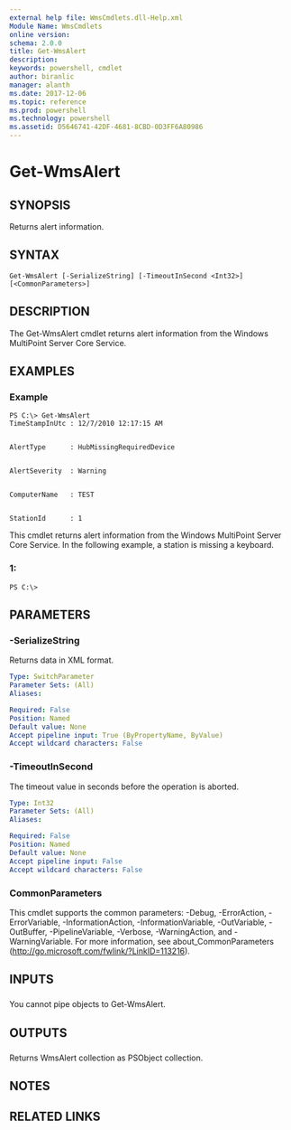 ```yaml
---
external help file: WmsCmdlets.dll-Help.xml
Module Name: WmsCmdlets
online version: 
schema: 2.0.0
title: Get-WmsAlert
description: 
keywords: powershell, cmdlet
author: biranlic
manager: alanth
ms.date: 2017-12-06
ms.topic: reference
ms.prod: powershell
ms.technology: powershell
ms.assetid: D5646741-42DF-4681-8CBD-0D3FF6A80986
---
```


# Get-WmsAlert

## SYNOPSIS
Returns alert information.

## SYNTAX

```
Get-WmsAlert [-SerializeString] [-TimeoutInSecond <Int32>] [<CommonParameters>]
```

## DESCRIPTION
The Get-WmsAlert cmdlet returns alert information from the Windows MultiPoint Server Core Service.

## EXAMPLES

### Example
```
PS C:\> Get-WmsAlert
TimeStampInUtc : 12/7/2010 12:17:15 AM


AlertType      : HubMissingRequiredDevice


AlertSeverity  : Warning


ComputerName   : TEST


StationId      : 1
```

This cmdlet returns alert information from the Windows MultiPoint Server Core Service.
In the following example, a station is missing a keyboard.

### 1:
```
PS C:\>
```

## PARAMETERS

### -SerializeString
Returns data in XML format.

```yaml
Type: SwitchParameter
Parameter Sets: (All)
Aliases: 

Required: False
Position: Named
Default value: None
Accept pipeline input: True (ByPropertyName, ByValue)
Accept wildcard characters: False
```

### -TimeoutInSecond
The timeout value in seconds before the operation is aborted.

```yaml
Type: Int32
Parameter Sets: (All)
Aliases: 

Required: False
Position: Named
Default value: None
Accept pipeline input: False
Accept wildcard characters: False
```

### CommonParameters
This cmdlet supports the common parameters: -Debug, -ErrorAction, -ErrorVariable, -InformationAction, -InformationVariable, -OutVariable, -OutBuffer, -PipelineVariable, -Verbose, -WarningAction, and -WarningVariable. For more information, see about_CommonParameters (http://go.microsoft.com/fwlink/?LinkID=113216).

## INPUTS

###  
You cannot pipe objects to Get-WmsAlert.

## OUTPUTS

###  
Returns WmsAlert collection as PSObject collection.

## NOTES

## RELATED LINKS

